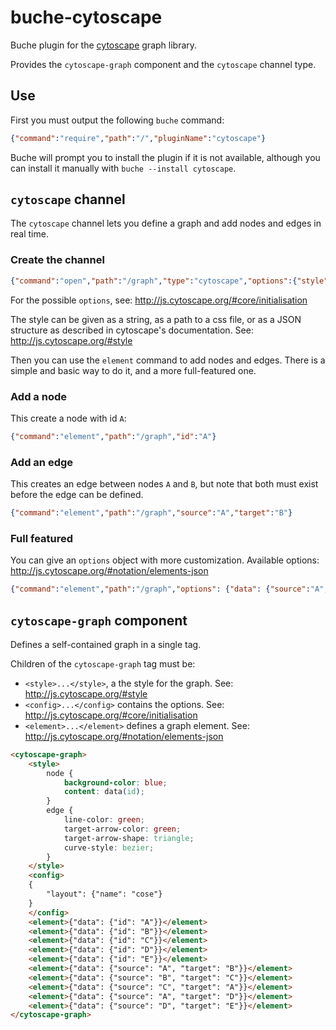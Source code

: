 
# buche-cytoscape

Buche plugin for the [cytoscape](http://js.cytoscape.org) graph library.

Provides the `cytoscape-graph` component and the `cytoscape` channel type.


## Use

First you must output the following `buche` command:

```json
{"command":"require","path":"/","pluginName":"cytoscape"}
```

Buche will prompt you to install the plugin if it is not available, although you can install it manually with `buche --install cytoscape`.


## `cytoscape` channel

The `cytoscape` channel lets you define a graph and add nodes and edges in real time.


### Create the channel

```json
{"command":"open","path":"/graph","type":"cytoscape","options":{"style":"<style or path>","layout":{"name":"cola"}, ...}}
```

For the possible `options`, see: http://js.cytoscape.org/#core/initialisation

The style can be given as a string, as a path to a css file, or as a JSON structure as described in cytoscape's documentation. See: http://js.cytoscape.org/#style

Then you can use the `element` command to add nodes and edges. There is a simple and basic way to do it, and a more full-featured one.

### Add a node

This create a node with id `A`:

```json
{"command":"element","path":"/graph","id":"A"}
```

### Add an edge

This creates an edge between nodes `A` and `B`, but note that both must exist before the edge can be defined.

```json
{"command":"element","path":"/graph","source":"A","target":"B"}
```

### Full featured

You can give an `options` object with more customization. Available options: http://js.cytoscape.org/#notation/elements-json

```json
{"command":"element","path":"/graph","options": {"data": {"source":"A","target":"B"},"classes":"abc"}}
```

## `cytoscape-graph` component

Defines a self-contained graph in a single tag.

Children of the `cytoscape-graph` tag must be:

* `<style>...</style>`, a the style for the graph. See: http://js.cytoscape.org/#style
* `<config>...</config>` contains the options. See: http://js.cytoscape.org/#core/initialisation
* `<element>...</element>` defines a graph element. See:    http://js.cytoscape.org/#notation/elements-json

```html
<cytoscape-graph>
    <style>
        node {
            background-color: blue;
            content: data(id);
        }
        edge {
            line-color: green;
            target-arrow-color: green;
            target-arrow-shape: triangle;
            curve-style: bezier;
        }
    </style>
    <config>
    {
        "layout": {"name": "cose"}
    }
    </config>
    <element>{"data": {"id": "A"}}</element>
    <element>{"data": {"id": "B"}}</element>
    <element>{"data": {"id": "C"}}</element>
    <element>{"data": {"id": "D"}}</element>
    <element>{"data": {"id": "E"}}</element>
    <element>{"data": {"source": "A", "target": "B"}}</element>
    <element>{"data": {"source": "B", "target": "C"}}</element>
    <element>{"data": {"source": "C", "target": "A"}}</element>
    <element>{"data": {"source": "A", "target": "D"}}</element>
    <element>{"data": {"source": "D", "target": "E"}}</element>
</cytoscape-graph>
```


